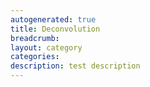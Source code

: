 ```yaml
---
autogenerated: true
title: Deconvolution
breadcrumb: 
layout: category
categories: 
description: test description
---
```


